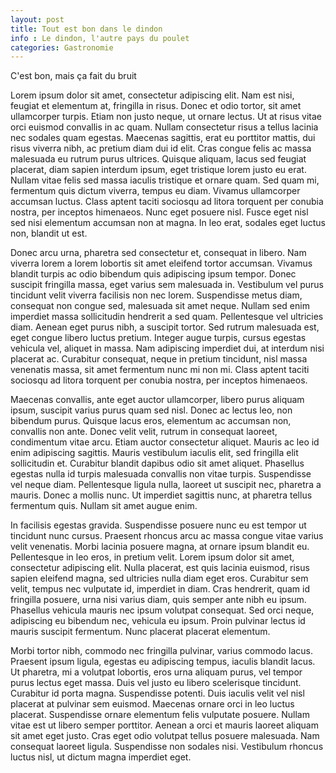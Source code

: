 ```yaml
---
layout: post
title: Tout est bon dans le dindon
info : Le dindon, l'autre pays du poulet
categories: Gastronomie
---
```


C'est bon, mais ça fait du bruit

Lorem ipsum dolor sit amet, consectetur adipiscing elit. Nam est nisi, feugiat et elementum at, fringilla in risus. Donec et odio tortor, sit amet ullamcorper turpis. Etiam non justo neque, ut ornare lectus. Ut at risus vitae orci euismod convallis in ac quam. Nullam consectetur risus a tellus lacinia nec sodales quam egestas. Maecenas sagittis, erat eu porttitor mattis, dui risus viverra nibh, ac pretium diam dui id elit. Cras congue felis ac massa malesuada eu rutrum purus ultrices. Quisque aliquam, lacus sed feugiat placerat, diam sapien interdum ipsum, eget tristique lorem justo eu erat. Nullam vitae felis sed massa iaculis tristique et ornare quam. Sed quam mi, fermentum quis dictum viverra, tempus eu diam. Vivamus ullamcorper accumsan luctus. Class aptent taciti sociosqu ad litora torquent per conubia nostra, per inceptos himenaeos. Nunc eget posuere nisl. Fusce eget nisl sed nisi elementum accumsan non at magna. In leo erat, sodales eget luctus non, blandit ut est.

Donec arcu urna, pharetra sed consectetur et, consequat in libero. Nam viverra lorem a lorem lobortis sit amet eleifend tortor accumsan. Vivamus blandit turpis ac odio bibendum quis adipiscing ipsum tempor. Donec suscipit fringilla massa, eget varius sem malesuada in. Vestibulum vel purus tincidunt velit viverra facilisis non nec lorem. Suspendisse metus diam, consequat non congue sed, malesuada sit amet neque. Nullam sed enim imperdiet massa sollicitudin hendrerit a sed quam. Pellentesque vel ultricies diam. Aenean eget purus nibh, a suscipit tortor. Sed rutrum malesuada est, eget congue libero luctus pretium. Integer augue turpis, cursus egestas vehicula vel, aliquet in massa. Nam adipiscing imperdiet dui, at interdum nisi placerat ac. Curabitur consequat, neque in pretium tincidunt, nisl massa venenatis massa, sit amet fermentum nunc mi non mi. Class aptent taciti sociosqu ad litora torquent per conubia nostra, per inceptos himenaeos.

Maecenas convallis, ante eget auctor ullamcorper, libero purus aliquam ipsum, suscipit varius purus quam sed nisl. Donec ac lectus leo, non bibendum purus. Quisque lacus eros, elementum ac accumsan non, convallis non ante. Donec velit velit, rutrum in consequat laoreet, condimentum vitae arcu. Etiam auctor consectetur aliquet. Mauris ac leo id enim adipiscing sagittis. Mauris vestibulum iaculis elit, sed fringilla elit sollicitudin et. Curabitur blandit dapibus odio sit amet aliquet. Phasellus egestas nulla id turpis malesuada convallis non vitae turpis. Suspendisse vel neque diam. Pellentesque ligula nulla, laoreet ut suscipit nec, pharetra a mauris. Donec a mollis nunc. Ut imperdiet sagittis nunc, at pharetra tellus fermentum quis. Nullam sit amet augue enim.

In facilisis egestas gravida. Suspendisse posuere nunc eu est tempor ut tincidunt nunc cursus. Praesent rhoncus arcu ac massa congue vitae varius velit venenatis. Morbi lacinia posuere magna, at ornare ipsum blandit eu. Pellentesque in leo eros, in pretium velit. Lorem ipsum dolor sit amet, consectetur adipiscing elit. Nulla placerat, est quis lacinia euismod, risus sapien eleifend magna, sed ultricies nulla diam eget eros. Curabitur sem velit, tempus nec vulputate id, imperdiet in diam. Cras hendrerit, quam id fringilla posuere, urna nisi varius diam, quis semper ante nibh eu ipsum. Phasellus vehicula mauris nec ipsum volutpat consequat. Sed orci neque, adipiscing eu bibendum nec, vehicula eu ipsum. Proin pulvinar lectus id mauris suscipit fermentum. Nunc placerat placerat elementum.

Morbi tortor nibh, commodo nec fringilla pulvinar, varius commodo lacus. Praesent ipsum ligula, egestas eu adipiscing tempus, iaculis blandit lacus. Ut pharetra, mi a volutpat lobortis, eros urna aliquam purus, vel tempor purus lectus eget massa. Duis vel justo eu libero scelerisque tincidunt. Curabitur id porta magna. Suspendisse potenti. Duis iaculis velit vel nisl placerat at pulvinar sem euismod. Maecenas ornare orci in leo luctus placerat. Suspendisse ornare elementum felis vulputate posuere. Nullam vitae est ut libero semper porttitor. Aenean a orci et mauris laoreet aliquam sit amet eget justo. Cras eget odio volutpat tellus posuere malesuada. Nam consequat laoreet ligula. Suspendisse non sodales nisi. Vestibulum rhoncus luctus nisl, ut dictum magna imperdiet eget.
